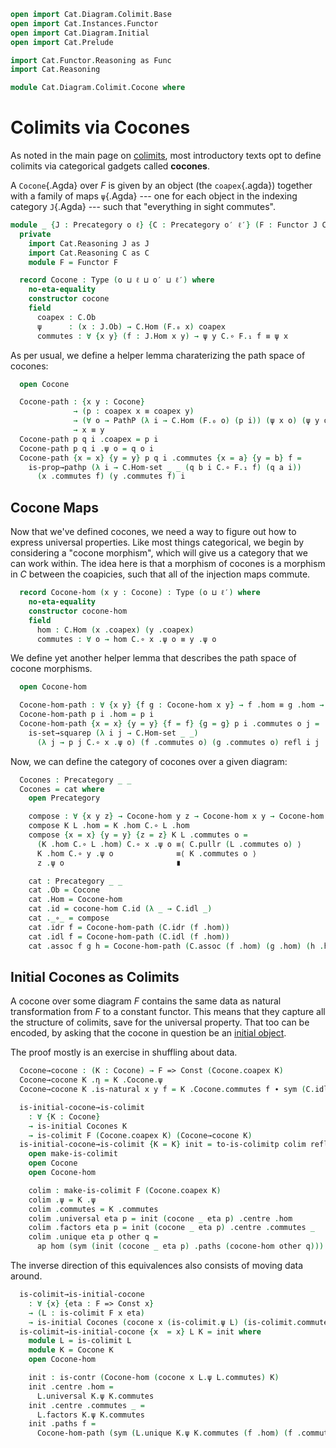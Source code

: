 ```agda
open import Cat.Diagram.Colimit.Base
open import Cat.Instances.Functor
open import Cat.Diagram.Initial
open import Cat.Prelude

import Cat.Functor.Reasoning as Func
import Cat.Reasoning

module Cat.Diagram.Colimit.Cocone where
```

<!--
```agda
private variable
  o ℓ o′ ℓ′ : Level

open _=>_
```
-->

# Colimits via Cocones

As noted in the main page on [colimits], most introductory texts opt
to define colimits via categorical gadgets called **cocones**.

[colimits]: Cat.Diagram.Colimit.Base.html

A `Cocone`{.Agda} over $F$ is given by an object (the `coapex`{.agda})
together with a family of maps `ψ`{.Agda} --- one for each object in the
indexing category `J`{.Agda} --- such that "everything in sight
commutes".

```agda
module _ {J : Precategory o ℓ} {C : Precategory o′ ℓ′} (F : Functor J C) where
  private
    import Cat.Reasoning J as J
    import Cat.Reasoning C as C
    module F = Functor F

  record Cocone : Type (o ⊔ ℓ ⊔ o′ ⊔ ℓ′) where
    no-eta-equality
    constructor cocone
    field
      coapex : C.Ob
      ψ      : (x : J.Ob) → C.Hom (F.₀ x) coapex
      commutes : ∀ {x y} (f : J.Hom x y) → ψ y C.∘ F.₁ f ≡ ψ x
```

As per usual, we define a helper lemma charaterizing the path space
of cocones:

```agda
  open Cocone

  Cocone-path : {x y : Cocone}
              → (p : coapex x ≡ coapex y)
              → (∀ o → PathP (λ i → C.Hom (F.₀ o) (p i)) (ψ x o) (ψ y o))
              → x ≡ y
  Cocone-path p q i .coapex = p i
  Cocone-path p q i .ψ o = q o i
  Cocone-path {x = x} {y = y} p q i .commutes {x = a} {y = b} f =
    is-prop→pathp (λ i → C.Hom-set _ _ (q b i C.∘ F.₁ f) (q a i))
      (x .commutes f) (y .commutes f) i
```

## Cocone Maps

Now that we've defined cocones, we need a way to figure out how to
express universal properties. Like most things categorical, we begin
by considering a "cocone morphism", which will give us a category
that we can work within. The idea here is that a morphism of cocones
is a morphism in $C$ between the coapicies, such that all of the
injection maps commute.

```agda
  record Cocone-hom (x y : Cocone) : Type (o ⊔ ℓ′) where
    no-eta-equality
    constructor cocone-hom
    field
      hom : C.Hom (x .coapex) (y .coapex)
      commutes : ∀ o → hom C.∘ x .ψ o ≡ y .ψ o
```

<!--
```agda
  private unquoteDecl eqv = declare-record-iso eqv (quote Cocone-hom)
```
-->

We define yet another helper lemma that describes the path space
of cocone morphisms.

```agda
  open Cocone-hom

  Cocone-hom-path : ∀ {x y} {f g : Cocone-hom x y} → f .hom ≡ g .hom → f ≡ g
  Cocone-hom-path p i .hom = p i
  Cocone-hom-path {x = x} {y = y} {f = f} {g = g} p i .commutes o j =
    is-set→squarep (λ i j → C.Hom-set _ _)
      (λ j → p j C.∘ x .ψ o) (f .commutes o) (g .commutes o) refl i j
```

Now, we can define the category of cocones over a given diagram:

```agda
  Cocones : Precategory _ _
  Cocones = cat where
    open Precategory

    compose : ∀ {x y z} → Cocone-hom y z → Cocone-hom x y → Cocone-hom x z
    compose K L .hom = K .hom C.∘ L .hom
    compose {x = x} {y = y} {z = z} K L .commutes o =
      (K .hom C.∘ L .hom) C.∘ x .ψ o ≡⟨ C.pullr (L .commutes o) ⟩
      K .hom C.∘ y .ψ o              ≡⟨ K .commutes o ⟩
      z .ψ o                         ∎

    cat : Precategory _ _
    cat .Ob = Cocone
    cat .Hom = Cocone-hom
    cat .id = cocone-hom C.id (λ _ → C.idl _)
    cat ._∘_ = compose
    cat .idr f = Cocone-hom-path (C.idr (f .hom))
    cat .idl f = Cocone-hom-path (C.idl (f .hom))
    cat .assoc f g h = Cocone-hom-path (C.assoc (f .hom) (g .hom) (h .hom))

```

<!--
```agda
    cat .Hom-set x y = Iso→is-hlevel 2 eqv hlevel!
```
-->


## Initial Cocones as Colimits

A cocone over some diagram $F$ contains the same data as natural
transformation from $F$ to a constant functor. This means that they
capture all the structure of colimits, save for the universal property.
That too can be encoded, by asking that the cocone in question be
an [initial object].

[initial object]: Cat.Diagram.Initial.html

The proof mostly is an exercise in shuffling about data.

```agda
  Cocone→cocone : (K : Cocone) → F => Const (Cocone.coapex K)
  Cocone→cocone K .η = K .Cocone.ψ
  Cocone→cocone K .is-natural x y f = K .Cocone.commutes f ∙ sym (C.idl _)

  is-initial-cocone→is-colimit
    : ∀ {K : Cocone}
    → is-initial Cocones K
    → is-colimit F (Cocone.coapex K) (Cocone→cocone K)
  is-initial-cocone→is-colimit {K = K} init = to-is-colimitp colim refl where
    open make-is-colimit
    open Cocone
    open Cocone-hom

    colim : make-is-colimit F (Cocone.coapex K)
    colim .ψ = K .ψ
    colim .commutes = K .commutes
    colim .universal eta p = init (cocone _ eta p) .centre .hom
    colim .factors eta p = init (cocone _ eta p) .centre .commutes _
    colim .unique eta p other q =
      ap hom (sym (init (cocone _ eta p) .paths (cocone-hom other q)))
```

The inverse direction of this equivalences also consists of moving
data around.

```agda
  is-colimit→is-initial-cocone
    : ∀ {x} {eta : F => Const x}
    → (L : is-colimit F x eta)
    → is-initial Cocones (cocone x (is-colimit.ψ L) (is-colimit.commutes L))
  is-colimit→is-initial-cocone {x  = x} L K = init where
    module L = is-colimit L
    module K = Cocone K
    open Cocone-hom

    init : is-contr (Cocone-hom (cocone x L.ψ L.commutes) K)
    init .centre .hom =
      L.universal K.ψ K.commutes
    init .centre .commutes _ =
      L.factors K.ψ K.commutes
    init .paths f =
      Cocone-hom-path (sym (L.unique K.ψ K.commutes (f .hom) (f .commutes)))
```

